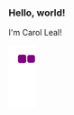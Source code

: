 ### Hello, world! 

I'm Carol Leal!

![snake gif](https://github.com/carolina-ml/carolina-ml/blob/output/github-contribution-grid-snake.gif)


